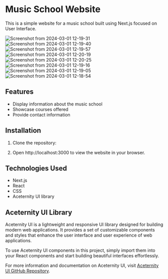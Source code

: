 # Music School Website

This is a simple website for a music school built using Next.js focused on User Interface.

![Screenshot from 2024-03-01 12-19-31](https://github.com/mahapara24/music-school-nextjs/assets/92634034/f1c63fc7-92f1-47df-9ae2-163e5a2c7979)
![Screenshot from 2024-03-01 12-19-40](https://github.com/mahapara24/music-school-nextjs/assets/92634034/07893194-fe39-473c-90ee-0e8b8b0988c9)
![Screenshot from 2024-03-01 12-19-57](https://github.com/mahapara24/music-school-nextjs/assets/92634034/807622f3-8ddc-479d-a5d2-6cee6347c62c)
![Screenshot from 2024-03-01 12-20-19](https://github.com/mahapara24/music-school-nextjs/assets/92634034/6c3846c9-4a31-4fb8-a115-6538260577fc)
![Screenshot from 2024-03-01 12-20-25](https://github.com/mahapara24/music-school-nextjs/assets/92634034/b9f44fa2-609c-478f-b0bf-4edb0fe24c50)
![Screenshot from 2024-03-01 12-19-16](https://github.com/mahapara24/music-school-nextjs/assets/92634034/2a86e7b3-a585-4027-a37c-7bf019ba26a9)
![Screenshot from 2024-03-01 12-19-05](https://github.com/mahapara24/music-school-nextjs/assets/92634034/4005c7fd-466f-486b-9fd0-10dcb8c51ff4)
![Screenshot from 2024-03-01 12-18-54](https://github.com/mahapara24/music-school-nextjs/assets/92634034/771609db-61d5-4104-b9a6-4e549bda1150)


## Features

- Display information about the music school
- Showcase courses offered
- Provide contact information

## Installation

1. Clone the repository:


2. Open http://localhost:3000 to view the website in your browser.

## Technologies Used

- Next.js
- React
- CSS
- Aceternity UI library

## Aceternity UI Library

Aceternity UI is a lightweight and responsive UI library designed for building modern web applications. It provides a set of customizable components and styles that enhance the user interface and user experience of web applications.

To use Aceternity UI components in this project, simply import them into your React components and start building beautiful interfaces effortlessly.

For more information and documentation on Aceternity UI, visit [Aceternity UI GitHub Repository](https://github.com/example/aceternity-ui).
